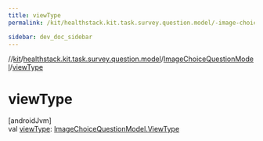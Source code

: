 ```yaml
---
title: viewType
permalink: /kit/healthstack.kit.task.survey.question.model/-image-choice-question-model/view-type.html

sidebar: dev_doc_sidebar
---
```

//[kit](../../../index.html)/[healthstack.kit.task.survey.question.model](../index.html)/[ImageChoiceQuestionModel](index.html)/[viewType](view-type.html)



# viewType



[androidJvm]\
val [viewType](view-type.html): [ImageChoiceQuestionModel.ViewType](-view-type/index.html)




